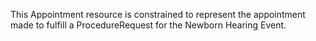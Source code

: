 This Appointment resource is constrained to represent the appointment made to fulfill a ProcedureRequest for the  Newborn Hearing Event.